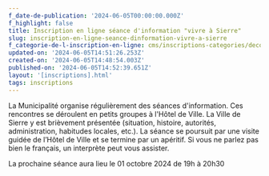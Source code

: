```yaml
---
f_date-de-publication: '2024-06-05T00:00:00.000Z'
f_highlight: false
title: Inscription en ligne séance d'information "vivre à Sierre"
slug: inscription-en-ligne-seance-dinformation-vivre-a-sierre
f_categorie-de-l-inscription-en-ligne: cms/inscriptions-categories/decouverte.md
updated-on: '2024-06-05T14:51:26.253Z'
created-on: '2024-06-05T14:48:54.003Z'
published-on: '2024-06-05T14:52:39.651Z'
layout: '[inscriptions].html'
tags: inscriptions
---
```


La Municipalité organise régulièrement des séances d'information. Ces rencontres se déroulent en petits groupes à l'Hôtel de Ville. La Ville de Sierre y est brièvement présentée (situation, histoire, autorités, administration, habitudes locales, etc.). La séance se poursuit par une visite guidée de l’Hôtel de Ville et se termine par un apéritif. Si vous ne parlez pas bien le français, un interprète peut vous assister.

L﻿a prochaine séance aura lieu le 01 octobre 2024 de 19h à 20h30

‍
